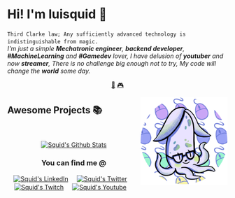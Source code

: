 # Hi! I'm luisquid 🦑


`Third Clarke law; Any sufficiently advanced technology is indistinguishable from magic.`<br><em> I'm just a simple **Mechatronic engineer**, **backend developer**, **#MachineLearning** and **#Gamedev** lover, I have delusion of **youtuber** and now **streamer**, There is no challenge big enough not to try, My code will change the **world** some day.</em>


<p align="center">
<a href="https://github.com/luisquid/luisquid/blob/master/bots.md">🤖</a>
<a href="https://github.com/luisquid/luisquid/blob/master/gamedev.md">🎮</a>
</p>


<a href="https://twitter.com/luisquid">
<img align="right" height="auto" width="200" src="https://github.com/luisquid/luisquid/raw/master/img/SquidPP_Circular.png"/>
</a>


## Awesome Projects 📚



<br>

<p align="center">
<a href="#user-30538313-pinned-items-reorder-form">
<img align="center" src="https://github-readme-stats.vercel.app/api?username=luisquid&bg_color=30,e96443,904e95&title_color=fff&text_color=fff" alt="Squid's Github Stats"/>
</a>
</p>

<div align="center">
<h3 align="center">You can find me @</h3>
</div>
<p align="center">
<a href="https://www.linkedin.com/in/luis-bernardo-bazan-bravo-21b0b0117/" target="blank">
<img align="center" width="30px" alt="Squid's LinkedIn" src="https://www.vectorlogo.zone/logos/linkedin/linkedin-icon.svg"/></a> &nbsp; &nbsp;
<a href="https://twitter.com/luisquid" target="blank">
<img align="center" width="30px" alt="Squid's Twitter" src="https://www.vectorlogo.zone/logos/twitter/twitter-official.svg"/></a> &nbsp; &nbsp;
<a href="https://www.twitch.tv/luisquid_" target="blank">
<img align="center" width="30px" alt="Squid's Twitch" src="https://www.vectorlogo.zone/logos/twitch/twitch-icon.svg"/></a> &nbsp; &nbsp;
<a href="https://www.youtube.com/channel/UCX2KlpFCbs3MG9WLqCNMJxA" target="blank">
<img align="center" width="30px" alt="Squid's Youtube" src="https://www.vectorlogo.zone/logos/youtube/youtube-icon.svg"/></a> &nbsp; &nbsp;

</p>


